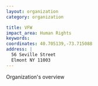 ```yaml
---
layout: organization
category: organization

title: VFW
impact_area: Human Rights
keywords: 
coordinates: 40.705139,-73.715088
address: |
  56 Seville Street
  Elmont NY 11003
---
```

Organization's overview
